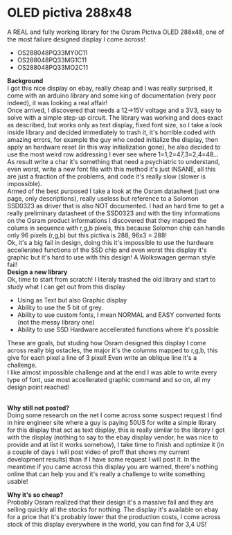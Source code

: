 # OLED pictiva 288x48
A REAL and fully working library for the Osram Pictiva OLED 288x48, one of the most failure designed display I come across!<br>

- OS288048PQ33MY0C11
- OS288048PQ33MG1C11
- OS288048PQ33MO2C11

<b>Background</b><br>
I got this nice display on ebay, really cheap and I was really surprised, it come with an arduino library and some king of documentation (very poor indeed), it was looking a real affair!<br>
Once arrived, I discovered that needs a 12->15V voltage and a 3V3, easy to solve with a simple step-up circuit. The library was working and does exact as described, but works only as text display, fixed font size, so I take a look inside library and decided immediately to trash it, it's horrible coded with amazing errors, for example the guy who coded initialize the display, then apply an hardware reset (in this way initialization gone), he also decided to use the most weird row addressing I ever see where 1=1,2=47,3=2,4=48... As result write a char it's something that need a psychiatric to understand, even worst, write a new font file with this method it's just INSANE, all this are just a fraction of the problems, and code it's really slow (slower is impossible).<br>
Armed of the best purposed I take a look at the Osram datasheet (just one page, only descriptions), really useless but reference to a Solomon SSD0323 as driver that is also NOT documented. I had an hard time to get a really preliminary datasheet of the SSD0323 and with the tiny informations on the Osram product informations I discovered that they mapped the colums in sequence with r,g,b pixels, this because Solomon chip can handle only 96 pixels (r,g,b) but this pictiva is 288, 96x3 = 288!<br>
Ok, it's a big fail in design, doing this it's impossible to use the hardware accellerated functions of the SSD chip and even worst this display it's graphic but it's hard to use with this design! A Wolkswagen german style fail!<br>
<b>Design a new library</b><br>
Ok, time to start from scratch! I literaly trashed the old library and start to study what I can get out from this display<br>

 - Using as Text but also Graphic display
 - Ability to use the 5 bit of grey.
 - Ability to use custom fonts, I mean NORMAL and EASY converted fonts (not the messy library one)
 - Ability to use SSD Hardware accellerated functions where it's possible

These are goals, but studing how Osram designed this display I come across really big ostacles, the major it's the columns mapped to r,g,b, this give for each pixel a line of 3 pixel! Even write an oblique line it's a challenge.<br>
I like almost impossible challenge and at the end I was able to write every type of font, use most accellerated graphic command and so on, all my design point reached!<br><br>

<b>Why still not posted?</b><br>
Doing some research on the net I come across some suspect request I find in hire engineer site where a guy is paying 50US for write a simple library for this display that act as text display, this is really similar to the library I got with the display (nothing to say to the ebay display vendor, he was nice to provide and at list it works somehow), I take time to finish and optimize it (in a couple of days I will post video of proff that shows my current development results) than if I have some request I will post it. In the meantime if you came across this display you are warned, there's nothing online that can help you and it's really a challenge to write something usable!<br>

<b>Why it's so cheap?</b><br>
Probably Osram realized that their design it's a massive fail and they are selling quickly all the stocks for nothing. The display it's available on ebay for a price that it's probably lower that the production costs, I come across stock of this display everywhere in the world, you can find for 3,4 US!<br>
